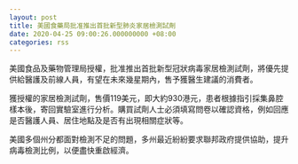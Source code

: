 ```yaml
---
layout: post
title: 美國食藥局批准推出首批新型肺炎家居檢測試劑
date: 2020-04-25 09:00:26.000000000 +08:00
categories: rss
---
```


美國食品及藥物管理局授權，批准推出首批新型冠狀病毒家居檢測試劑，將優先提供給醫護及前線人員，有望在未來幾星期內，售予獲醫生建議的消費者。

獲授權的家居檢測試劑，售價119美元，即大約930港元，患者根據指引採集鼻腔樣本後，寄回實驗室進行分析。購買試劑人士必須填寫問卷以確認資格，例如回應是否醫護人員、居住地點及是否有出現相關症狀等。

美國多個州分都面對檢測不足的問題，多州最近紛紛要求聯邦政府提供協助，提升病毒檢測比例，以便盡快重啟經濟。
